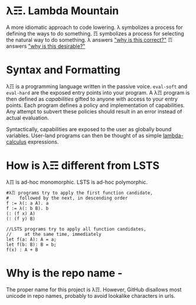 # λ☶. Lambda Mountain

A more idiomatic approach to code lowering.
λ symbolizes a process for defining the ways to do something.
☶ symbolizes a process for selecting the natural way to do something.
λ answers ["why is this correct?"](https://github.com/andrew-johnson-4/perplexity/blob/main/categorical_prelude.md)
☶ answers ["why is this desirable?"](https://medium.com/@andrew_johnson_4/calligraphy-principles-are-useful-for-proof-construction-e18e9b9a53a5)

# Syntax and Formatting

λ☶ is a programming language written in the passive voice.
`eval-soft` and `eval-hard` are the exposed entry points into your program.
A λ☶ program is then defined as *capabilities* gifted to anyone with access to your entry points.
Each program defines a policy and implementation of capabilities.
Any attempt to subvert these policies should result in an error instead of actual evaluation.

Syntactically, capabilities are exposed to the user as globally bound variables.
User-land programs can then be thought of as simple [lambda-calculus](https://ncatlab.org/nlab/show/lambda-calculus) expressions.

# How is λ☶ different from LSTS

λ☶ is ad-hoc monomorphic. LSTS is ad-hoc polymorphic. 

```λ☶
#λ☶ programs try to apply the first function candidate,
#    followed by the next, in descending order
f := λ(: a A). a
f := λ(: b B). b
(: (f x) A)
(: (f y) B)
```

```LSTS
//LSTS programs try to apply all function candidates,
//     at the same time, immediately
let f(a: A): A = a;
let f(b: B): B = b;
f(x) : A + B
```

# Why is the repo name -

The proper name for this project is λ☶.
However, GitHub disallows most unicode in repo names, probably to avoid lookalike characters in urls.
